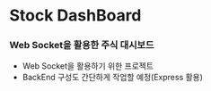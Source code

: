 # Stock DashBoard

### Web Socket을 활용한 주식 대시보드

- Web Socket을 활용하기 위한 프로젝트
- BackEnd 구성도 간단하게 작업할 예정(Express 활용)
